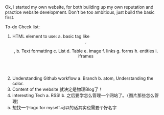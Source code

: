 Ok, I started my own website, for both building up my own reputation and practice website development.
Don't be too ambitious, just build the basic first.

To-do Check list:
1. HTML element to use:
  a. basic tag like <header>,<p>,<body>
  b. Text formatting
  c. List
  d. Table
  e. image
  f. links
  g. forms
  h. entities
  i. iframes
2. Understanding Github workflow
  a. Branch
  b. atom, Understanding the color.
3. Content of the website
  就决定是物理Blog了！
4. interesting Tech
  a. RSS!
  b. 之后要学怎么管理一个网站了。（图片那些怎么管理）
5. 想找一个logo for myself.可以的话其实也需要个好名字
